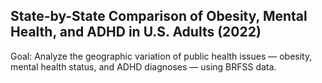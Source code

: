 ## State-by-State Comparison of Obesity, Mental Health, and ADHD in U.S. Adults (2022)

Goal:
Analyze the geographic variation of public health issues — obesity, mental health status, and ADHD diagnoses — using BRFSS data.
